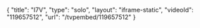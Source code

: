 {
    "title": "I7V",
    "type": "solo",
    "layout": "iframe-static",
    "videoId": "119657512",
    "url": "\/tvpembed\/119657512"
}